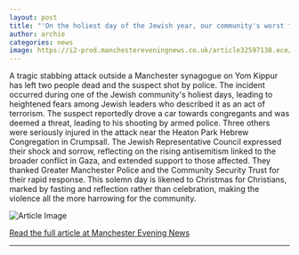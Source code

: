 ```yaml
---
layout: post
title: "'On the holiest day of the Jewish year, our community's worst fears came true'"
author: archie
categories: news
image: https://i2-prod.manchestereveningnews.co.uk/article32597138.ece/ALTERNATES/s1200/1_Manchester-synagogue-stabbings.jpg
---
```

A tragic stabbing attack outside a Manchester synagogue on Yom Kippur has left two people dead and the suspect shot by police. The incident occurred during one of the Jewish community's holiest days, leading to heightened fears among Jewish leaders who described it as an act of terrorism. The suspect reportedly drove a car towards congregants and was deemed a threat, leading to his shooting by armed police. Three others were seriously injured in the attack near the Heaton Park Hebrew Congregation in Crumpsall. The Jewish Representative Council expressed their shock and sorrow, reflecting on the rising antisemitism linked to the broader conflict in Gaza, and extended support to those affected. They thanked Greater Manchester Police and the Community Security Trust for their rapid response. This solemn day is likened to Christmas for Christians, marked by fasting and reflection rather than celebration, making the violence all the more harrowing for the community.

![Article Image](https://i2-prod.manchestereveningnews.co.uk/article32597138.ece/ALTERNATES/s1200/1_Manchester-synagogue-stabbings.jpg)

[Read the full article at Manchester Evening News](https://www.manchestereveningnews.co.uk/news/greater-manchester-news/on-the-holiest-day-of-32597153)

---
